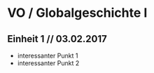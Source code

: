 # VO / Globalgeschichte I

## Einheit 1 // 03.02.2017

* interessanter Punkt 1
* interessanter Punkt 2
